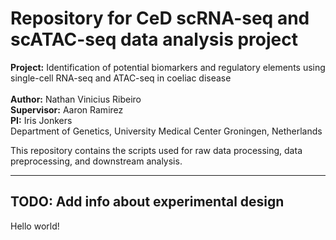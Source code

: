 # Repository for CeD scRNA-seq and scATAC-seq data analysis project

**Project:** Identification of potential biomarkers and regulatory elements using single-cell RNA-seq and ATAC-seq in coeliac disease <br><br>
**Author:** Nathan Vinicius Ribeiro<br>
**Supervisor:** Aaron Ramirez<br>
**PI:** Iris Jonkers<br>
Department of Genetics, University Medical Center Groningen, Netherlands<br>

This repository contains the scripts used for raw data processing, data preprocessing, and downstream analysis.

---
## TODO: Add info about experimental design
Hello world!
